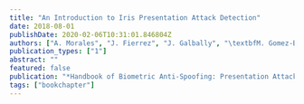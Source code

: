 ```yaml
---
title: "An Introduction to Iris Presentation Attack Detection"
date: 2018-08-01
publishDate: 2020-02-06T10:31:01.846804Z
authors: ["A. Morales", "J. Fierrez", "J. Galbally", "\textbfM. Gomez-Barrero"]
publication_types: ["1"]
abstract: ""
featured: false
publication: "*Handbook of Biometric Anti-Spoofing: Presentation Attack Detection*"
tags: ["bookchapter"]
---
```


